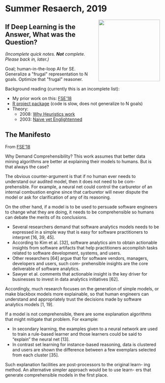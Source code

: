 # Summer Resaerch, 2019

<img align=right width=200 src="https://acmesabertooth.com/images/under.png">

## If Deep Learning is the Answer, What was the Question?

_(Incomplete quick notes. **Not** complete. Please back in, later.)_

Goal; human-in-the-loop AI for SE. Generalize a "frugal" representation to N goals. Optimize that "frugal" reasoner.

Background reading (currently this is an incomplete list):

- My prior work on this: [FSE'18](https://arxiv.org/pdf/1803.05067.pdf)
- [R project package](https://cran.r-project.org/web/packages/FFTrees/vignettes/guide.html) (code is slow, does not 
  generalize to N goals)
- Theory: 
    - 2008: [Why Heuristics work](https://pure.mpg.de/rest/items/item_2100099/component/file_2100098/content)
    - 2003: [Naive yet Englightenned](http://citeseerx.ist.psu.edu/viewdoc/download?doi=10.1.1.412.6594&rep=rep1&type=pdf)


## The Manifesto

From  [FSE'18](https://arxiv.org/pdf/1803.05067.pdf)

Why Demand Comprehensibility? This work assumes that better data mining
algorithms are better at explaining their models to humans. But is that
always the case?

The obvious counter-argument is that if no human ever needs to understand
our audited model, then it does not need to be com- prehensible. For
example, a neural net could control the carburetor of an internal
combustion engine since that carburetor will never dispute the model or
ask for clarification of any of its reasoning.

On the other hand, if a model is to be used to persuade software engineers
to change what they are doing, it needs to be comprehensible so humans
can debate the merits of its conclusions.

- Several researchers demand that
software analytics models needs to be expressed in a simple way that is
easy for software practitioners to interpret [16, 39, 45]. 
- According
to Kim et al. [32], software analytics aim to obtain actionable
insights from software artifacts that help practitioners accomplish
tasks related to software development, systems, and users.
-  Other
researchers [64] argue that for software vendors, managers, developers
and users, such com- prehensible insights are the core deliverable of
software analytics. 
- Sawyer et al. comments that actionable insight is
the key driver for businesses to invest in data analytics initiatives
[62]. 

Accordingly, much research focuses on the generation of simple
models, or make blackbox models more explainable, so that human engineers
can understand and appropriately trust the decisions made by software
analytics models [1, 19].

If a model is not comprehensible, there are some explanation algorithms
that might mitigate that problem. For example:

- In secondary learning, the examples given to a neural network are used to train a rule-based learner and those learners could be said to “explain” the neural net [13].
- In contrast set learning for instance-based reasoning, data is clustered and users are shown the difference between a few exemplars selected from each cluster [35].

Such explanation facilities are post-processors to the original learn- ing method. An alternative simpler approach would be to use learn- ers that generate comprehensible models in the first place.
